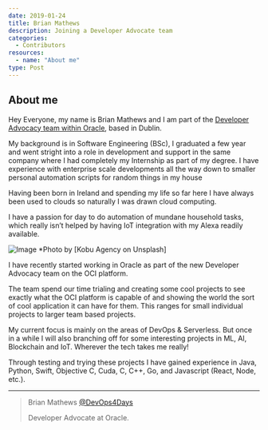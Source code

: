 ```yaml
---
date: 2019-01-24
title: Brian Mathews
description: Joining a Developer Advocate team
categories:
  - Contributors
resources:
  - name: "About me"
type: Post
---
```


## About me

Hey Everyone, my name is Brian Mathews and I am part of the [Developer Advocacy team within Oracle](https://medium.com/@brianbmathews/a-look-inside-the-life-of-a-developer-advocate-3c31cd6e0640), based in Dublin.

My background is in Software Engineering (BSc), I graduated a few year and went stright into a role in development and support in the same company where I had completely my Internship as part of my degree. I have experience with enterprise scale developments all the way down to smaller personal automation scripts for random things in my house

Having been born in Ireland and spending my life so far here I have always been used to clouds so naturally I was drawn cloud computing. 

I have a passion for day to do automation of mundane household tasks, which really isn’t helped by having IoT integration with my Alexa readily available.

![Image](https://unsplash.com/photos/67L18R4tW_w)
*Photo by [Kobu Agency on Unsplash]

I have recently started working in Oracle as part of the new Developer Advocacy team on the OCI platform.

The team spend our time trialing and creating some cool projects to see exactly what the OCI platform is capable of and showing the world the sort of cool application it can have for them. This ranges for small individual projects to larger team based projects.

My current focus is mainly on the areas of DevOps & Serverless. But once in a while I will also branching off for some interesting projects in ML, AI, Blockchain and IoT. Wherever the tech takes me really!

Through testing and trying these projects I have gained experience in Java, Python, Swift, Objective C, Cuda, C, C++, Go, and Javascript (React, Node, etc.).
***

> Brian Mathews [@DevOps4Days](https://twitter.com/DevOps4Days)
>
> Developer Advocate at Oracle. 
>
